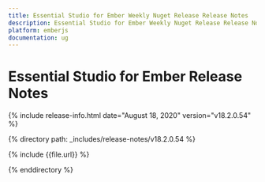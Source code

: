 ```yaml
---
title: Essential Studio for Ember Weekly Nuget Release Release Notes  
description: Essential Studio for Ember Weekly Nuget Release Release Notes  
platform: emberjs
documentation: ug
---
```


# Essential Studio for Ember  Release Notes  

{% include release-info.html date="August 18, 2020"  version="v18.2.0.54" %} 


{% directory path: _includes/release-notes/v18.2.0.54 %}

{% include {{file.url}} %}

{% enddirectory %}